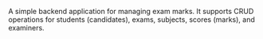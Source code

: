 A simple backend application for managing exam marks. It supports CRUD operations for students (candidates), exams, subjects, scores (marks), and examiners.
